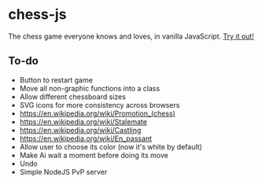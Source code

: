 chess-js
=======

The chess game everyone knows and loves, in vanilla JavaScript. [Try it out!](https://atomk.github.io/chess-js/)

## To-do
- Button to restart game
- Move all non-graphic functions into a class
- Allow different chessboard sizes
- SVG icons for more consistency across browsers
- https://en.wikipedia.org/wiki/Promotion_(chess)
- https://en.wikipedia.org/wiki/Stalemate
- https://en.wikipedia.org/wiki/Castling
- https://en.wikipedia.org/wiki/En_passant
- Allow user to choose its color (now it's white by default)
- Make Ai wait a moment before doing its move
- Undo
- Simple NodeJS PvP server